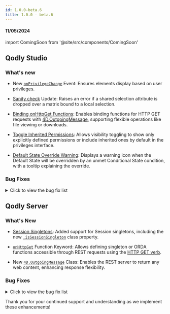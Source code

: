 ```yaml
---
id: 1.0.0-beta.6
title: 1.0.0 - beta.6
---
```




#### 11/05/2024

import ComingSoon from '@site/src/components/ComingSoon'


## Qodly Studio

<h3>What's new</h3>


- New [`onPrivilegeChange`](../studio/pageLoaders/pageLoaderOverview#triggers-and-events) Event: Ensures elements display based on user privileges.

- [Sanity check](../studio/pageLoaders/pageLoaderOverview.md#sanity-check) Update: Raises an error if a shared selection attribute is dropped over a matrix bound to a local selection.

- [Binding onHttpGet Functions](../studio/pageLoaders/events/bindingActionToEvents#binding-onhttpget-functions): Enables binding functions for HTTP GET requests with [4D.OutgoingMessage](../language/OutgoingMessageClass.md), supporting flexible operations like file viewing or downloads.

- [Toggle Inherited Permissions](../studio/roles/permissionsOverview#showhide-inherited-permissions): Allows visibility toggling to show only explicitly defined permissions or include inherited ones by default in the privileges interface.

- [Default State Override Warning](../studio/pageLoaders/states/stateOverview#setting-a-default-state): Displays a warning icon when the Default State will be overridden by an unmet Conditional State condition, with a tooltip explaining the override.


<h3>Bug Fixes </h3>

<details>
<summary>Click to view the bug fix list</summary>

- Explorer - can't delete or duplicate a page. 
- Navigation - Can't use the property of an object as a value for a navigation event. 
- When we zoom the debugger the breakpoint and the arrow are not properly displayed. 
- the dialog border doesn't appear properly in edition mode.
- Matrix - The matrix starts flickering in editing mode when I use a percentage width. 
- Disable component - i can't reset value of the disable property. 
- Roles and privileges - delete icon doesn't appear in the popup. 
- Explorer (Classes) - Rename a class in the Model always causes a message about the selection class. 
- Debugger - the debugger throws an error code 1006 when trying to attach it.
- the message of incorrect state name doesn't appear properly. 
- Bug with the page loader component in a dialog.
- Explorer - Classes are not grouped correctly. 
- State condition operators are wrong with entitysel.length. 
- Preview app - Change the preview page wording.
- Entity info disappear from matrix after entity update. 
- OutgoingMessage class support - Passing an entity selection as parameter fails. 
- Model Editor - the icon of byte type is incorrect. 
- Matrix layout broken once again.
- States - The icon is not correct for the 'Current state' type. 
- 2 cases where navigation does not work properly with states. 
- No sanity check error appears if we use an incorrect Datasource name in the function event.
- Web form setError() - No snack bar is displayed (function called on an entity datasource).
- States - Conditional state involving a boolean datasource. 
- States - Conditions type "current state" doesn't work properly. 
- Debugger - the commented code can be executed from the debugger if its selected. 
- States - The state isn't refreshed after using the standard logout action. 
- States - The width of the condition menu changes when the condition type is modified. 
- States - An error appears when we use the 'boolean' value type in the conditions. 
- States - Apply a state in the tabs component, forcing the first tab to be redisplayed. 
- Shared folder - some images can't be viewed in Qodly. 
- Debugger - the edit and delete icons of the expressions in the expression watcher are not same color and way too close to one another. 
- Default state with no condition gets disabled.
- Debugger - Incorrect debugger error message after detaching the debugger. 
- Components - The 'disabled' property is always touched by default.
- Events - The Qodly source name is not displayed in the navigation event.
- Datasources - The namespace name is set as the result of the function.
- Datasources - create action doesn't work for an entity created from a selection. 
- States - The condition "starts with" doesn't work. 
- I can Drag and Drop components in Canvas even if we have the dialog open (edition mode).
- CRUD Operations - No sanity check error appears if we use an incorrect Datasource name in the copy event of a qodly source or a selected element.
- CRUD Operations - Images of the next entity are not displayed after dropping the selected element. 
- Custom Component : Fetching only declared attributes (Inside Matrix).
- When we delete a shared Qodlysource from a condition, the namespace's name replaces it in the input.
- Drag and Drop a Qodlysource of type array and object inside a nested stylebox doesn't work properly. 
- Debugger - After detaching the debugger in qodly studio , an error message is displayed. 
- the backgound of the dialog applied in the canvas (edition mode). 
- Dialog: border raduis working in Render Mode but not build mode. 
- Matrix - after deleting an item the scroll is not positioned in the right element. 
- When dropping an attribute of a shared selection over a matrix bound with a local selection the dropped attribute should have the correct/local datasource namespace. 
- SelectBox - the search doesn't work properly in preview Mode. 
- Events - The events of the hidden component are not displayed in the contextual panel. 
- Events- New On Loaded event badly displayed on old apps. 
- Dialog: not responsive if we use percentage values to the dimensions. 
- Dialogs - Data is not displayed for the selected element. 
- QodlySource refactoring - the Qodlysource isn't updated in the custom component. 
- Button - the background color value is lost with the porpertie disable. 
- the white color of datastore class and pages should be corrected.
- Datatable - the selected element is lost when we sort the column. 
- Image not displayed in a matrix item if we use the property "image source" or the property "default image source". 
- states - the list of operators doesn't appear. 
- the user class name disappear (in tab).
- ctrl/cmd + s (save) doesn't work for code editor. 
- States - Condition involving the parent state does not work anymore. 
- Bound texts show nothing. 
- Dialogs - The property disable is useless for dialogs.
- States/conditions : Comparators are not depending on datasource type.
- Selectbox layout discrepancy between webform editor and preview/render. 
- Welcome tour : Creating DataClass attributes step is not accessible with button previous. 
- The wrong image appears in Item lists when we add an Item Shopping cart template (image inside matrix).
- When using the CSS Flex in the canvas, the appearance of the range input element may not be displayed correctly.
- Events / copy datassource - Copy $This in a shared datasource on mouse enter fails. 
- helper tips - the links in (Catalog - A Window to Your Datastore) dialog don't work. 
- Craft components - the names of the craft components are not aligned.


</details>


## Qodly Server

<h3> What's New </h3>

- [Session Singletons](../language/basics/lang-classes.md#session-singleton): Added support for Session singletons, including the new [`.isSessionSingleton`](../language/ClassClass.md#issingleton) class property.
 
- [`onHttpGet`](../orda/data-model.md#onhttpget-keyword) Function Keyword: Allows defining singleton or ORDA functions accessible through REST requests using the [HTTP GET verb](../api/classFunctionsOverview.md#function-call-syntax).

- New [`4D.OutgoingMessage`](../language/OutgoingMessageClass.md) Class: Enables the REST server to return any web content, enhancing response flexibility.


<h3>Bug Fixes </h3>

<details>
<summary>Click to view the bug fix list</summary>

- Fixed issue where the LSP disconnected when using "go to definition" or modifying user component code.

</details>

Thank you for your continued support and understanding as we implement these enhancements!
